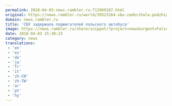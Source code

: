 ```yaml
---
permalink: 2018-04-03-news.rambler.ru-712969167.html
original: https://news.rambler.ru/world/39523164-sbu-zaderzhala-podzhigateley-polskogo-avtobusa/
domain: news.rambler.ru
title: 'СБУ задержала поджигателей польского автобуса'
image: https://news.rambler.ru/share/snippet/?project=news&urgent=False&image=http%3A%2F%2Fnews.rambler.ru%2Fimg%2F2018%2F04%2F03180805.377859.3699.jpg&big=False&title=%D0%A1%D0%91%D0%A3%C2%A0%D0%B7%D0%B0%D0%B4%D0%B5%D1%80%D0%B6%D0%B0%D0%BB%D0%B0+%D0%BF%D0%BE%D0%B4%D0%B6%D0%B8%D0%B3%D0%B0%D1%82%D0%B5%D0%BB%D0%B5%D0%B9+%D0%BF%D0%BE%D0%BB%D1%8C%D1%81%D0%BA%D0%BE%D0%B3%D0%BE+%D0%B0%D0%B2%D1%82%D0%BE%D0%B1%D1%83%D1%81%D0%B0
date: 2018-04-03 15:30:23
category: news
translations: 
 - 'en'
 - 'es'
 - 'de'
 - 'ja'
 - 'fr'
 - 'it'
 - 'zh-CN'
 - 'zh-TW'
 - 'ar'
 - 'pt'
 - 'hy'
---
```


